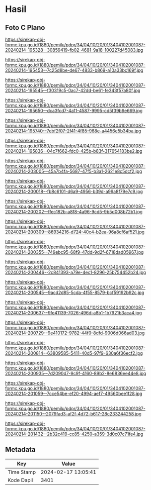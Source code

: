 # Hasil

## Foto C Plano

https://sirekap-obj-formc.kpu.go.id/1880/pemilu/pdpr/34/04/10/20/01/3404102001087-20240214-195328--30859419-fb02-4681-9a18-100227d45083.jpg

https://sirekap-obj-formc.kpu.go.id/1880/pemilu/pdpr/34/04/10/20/01/3404102001087-20240214-195453--7c25d8be-de67-4833-b869-a10a33bc169f.jpg

https://sirekap-obj-formc.kpu.go.id/1880/pemilu/pdpr/34/04/10/20/01/3404102001087-20240214-195545--f30319c5-0ac7-42dd-be61-fe343f57a80f.jpg

https://sirekap-obj-formc.kpu.go.id/1880/pemilu/pdpr/34/04/10/20/01/3404102001087-20240214-195650--dca3fcd7-4a11-4587-9995-cd5f39b9e669.jpg

https://sirekap-obj-formc.kpu.go.id/1880/pemilu/pdpr/34/04/10/20/01/3404102001087-20240214-195740--7ebf2f07-2f41-4f85-968e-a4456e5b34ba.jpg

https://sirekap-obj-formc.kpu.go.id/1880/pemilu/pdpr/34/04/10/20/01/3404102001087-20240214-195836--04c7f662-fdc0-425b-b83f-317654183be2.jpg

https://sirekap-obj-formc.kpu.go.id/1880/pemilu/pdpr/34/04/10/20/01/3404102001087-20240214-203005--45a7b4fa-5687-47f5-b3a1-2621e8c5dcf2.jpg

https://sirekap-obj-formc.kpu.go.id/1880/pemilu/pdpr/34/04/10/20/01/3404102001087-20240214-200018--fb8c6101-d6a9-4956-b39d-a99a8f79e7c9.jpg

https://sirekap-obj-formc.kpu.go.id/1880/pemilu/pdpr/34/04/10/20/01/3404102001087-20240214-200202--ffec182b-a8f8-4a96-9cd5-9b5d008b72b1.jpg

https://sirekap-obj-formc.kpu.go.id/1880/pemilu/pdpr/34/04/10/20/01/3404102001087-20240214-200309--86934216-d724-40c4-b2ea-96a8cf6af521.jpg

https://sirekap-obj-formc.kpu.go.id/1880/pemilu/pdpr/34/04/10/20/01/3404102001087-20240214-200355--749ebc95-68f9-47dd-9d2f-6718dad05967.jpg

https://sirekap-obj-formc.kpu.go.id/1880/pemilu/pdpr/34/04/10/20/01/3404102001087-20240214-200446--2c841393-a79e-4ec1-8296-25b754452b24.jpg

https://sirekap-obj-formc.kpu.go.id/1880/pemilu/pdpr/34/04/10/20/01/3404102001087-20240214-200545--9acd2d85-5cda-4f55-8579-bcf59192b92c.jpg

https://sirekap-obj-formc.kpu.go.id/1880/pemilu/pdpr/34/04/10/20/01/3404102001087-20240214-200637--9fe41139-7026-496d-a8b1-1b7921b3aca4.jpg

https://sirekap-obj-formc.kpu.go.id/1880/pemilu/pdpr/34/04/10/20/01/3404102001087-20240214-200729--9e410172-9782-44f0-8dfd-9006d066ad03.jpg

https://sirekap-obj-formc.kpu.go.id/1880/pemilu/pdpr/34/04/10/20/01/3404102001087-20240214-200814--63809585-5411-40d5-97f9-630a6f36ecf2.jpg

https://sirekap-obj-formc.kpu.go.id/1880/pemilu/pdpr/34/04/10/20/01/3404102001087-20240214-200935--7d2090d7-9c9f-4160-89b2-8e6836ee44e8.jpg

https://sirekap-obj-formc.kpu.go.id/1880/pemilu/pdpr/34/04/10/20/01/3404102001087-20240214-201059--7cce54be-ef20-4994-aef7-49560bee1f28.jpg

https://sirekap-obj-formc.kpu.go.id/1880/pemilu/pdpr/34/04/10/20/01/3404102001087-20240214-201150--2079fad3-af2f-4d72-b617-28c233244258.jpg

https://sirekap-obj-formc.kpu.go.id/1880/pemilu/pdpr/34/04/10/20/01/3404102001087-20240214-201432--2b32c419-cc85-4250-a359-3d0c07c71fe4.jpg


## Metadata

| Key        | Value               |
| ---------- | ------------------- |
| Time Stamp | 2024-02-17 13:05:41 |
| Kode Dapil | 3401                |



